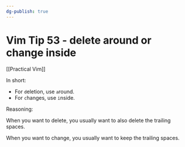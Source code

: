 ```yaml
---
dg-publish: true
---
```

# Vim Tip 53 - delete around or change inside

[[Practical Vim]]

In short:

- For `d`eletion, use `a`round.
- For `c`hanges, use `i`nside.

Reasoning:

When you want to delete, you usually want to also delete the trailing spaces.

When you want to change, you usually want to keep the trailing spaces.
